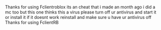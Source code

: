 Thanks for using Fclientroblox 
its an cheat that i made an month ago i did a mc too but 
this one thinks this a virus please turn off ur antivirus and start it or install it
if it doesnt work reinstall and make sure u have ur antivirus off
Thanks for using FclientRB
